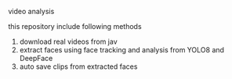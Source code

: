 video analysis

this repository include following methods
1. download real videos from jav
2. extract faces using face tracking and analysis from YOLO8 and DeepFace
3. auto save clips from extracted faces
